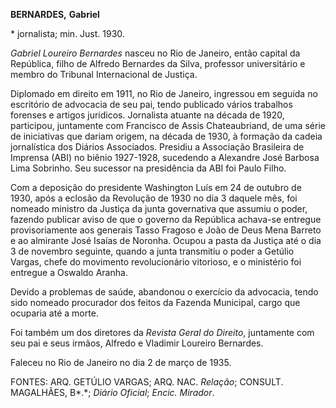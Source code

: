 **BERNARDES,** **Gabriel**

\* jornalista; min. Just. 1930.

*Gabriel Loureiro Bernardes* nasceu no Rio de Janeiro, então capital da
República, filho de Alfredo Bernardes da Silva, professor universitário
e membro do Tribunal Internacional de Justiça.

Diplomado em direito em 1911, no Rio de Janeiro, ingressou em seguida no
escritório de advocacia de seu pai, tendo publicado vários trabalhos
forenses e artigos jurídicos. Jornalista atuante na década de 1920,
participou, juntamente com Francisco de Assis Chateaubriand, de uma
série de iniciativas que dariam origem, na década de 1930, à formação da
cadeia jornalística dos Diários Associados. Presidiu a Associação
Brasileira de Imprensa (ABI) no biênio 1927-1928, sucedendo a Alexandre
José Barbosa Lima Sobrinho. Seu sucessor na presidência da ABI foi Paulo
Filho.

Com a deposição do presidente Washington Luís em 24 de outubro de 1930,
após a eclosão da Revolução de 1930 no dia 3 daquele mês, foi nomeado
ministro da Justiça da junta governativa que assumiu o poder, fazendo
publicar aviso de que o governo da República achava-se entregue
provisoriamente aos generais Tasso Fragoso e João de Deus Mena Barreto e
ao almirante José Isaías de Noronha. Ocupou a pasta da Justiça até o dia
3 de novembro seguinte, quando a junta transmitiu o poder a Getúlio
Vargas, chefe do movimento revolucionário vitorioso, e o ministério foi
entregue a Oswaldo Aranha.

Devido a problemas de saúde, abandonou o exercício da advocacia, tendo
sido nomeado procurador dos feitos da Fazenda Municipal, cargo que
ocuparia até a morte.

Foi também um dos diretores da *Revista* *Geral do Direito*, juntamente
com seu pai e seus irmãos, Alfredo e Vladimir Loureiro Bernardes.

Faleceu no Rio de Janeiro no dia 2 de março de 1935.

FONTES: ARQ. GETÚLIO VARGAS; ARQ. NAC. *Relação*; CONSULT. MAGALHÃES,
B*.*; *Diário Oficial*; *Encic. Mirador*.
